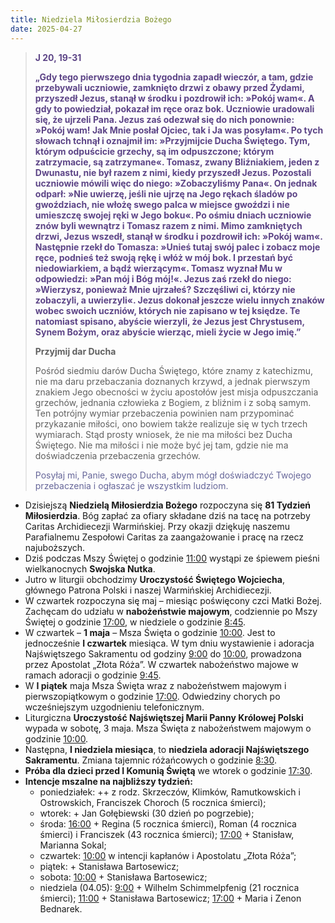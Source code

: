 ```yaml
---
title: Niedziela Miłosierdzia Bożego
date: 2025-04-27
---
```


> **<span style="color: #5D4587;">J 20, 19-31 </span>**
>
> **<span style="color: #5D4587;">„Gdy tego pierwszego dnia tygodnia zapadł wieczór, a tam, gdzie przebywali uczniowie, zamknięto drzwi z obawy przed Żydami, przyszedł Jezus, stanął w środku i pozdrowił ich: »Pokój wam«. A gdy to powiedział, pokazał im ręce oraz bok. Uczniowie uradowali się, że ujrzeli Pana. Jezus zaś odezwał się do nich ponownie: »Pokój wam! Jak Mnie posłał Ojciec, tak i Ja was posyłam«. Po tych słowach tchnął i oznajmił im: »Przyjmijcie Ducha Świętego. Tym, którym odpuścicie grzechy, są im odpuszczone; którym zatrzymacie, są zatrzymane«. Tomasz, zwany Bliźniakiem, jeden z Dwunastu, nie był razem z nimi, kiedy przyszedł Jezus. Pozostali uczniowie mówili więc do niego: »Zobaczyliśmy Pana«. On jednak odparł: »Nie uwierzę, jeśli nie ujrzę na Jego rękach śladów po gwoździach, nie włożę swego palca w miejsce gwoździ i nie umieszczę swojej ręki w Jego boku«. Po ośmiu dniach uczniowie znów byli wewnątrz i Tomasz razem z nimi. Mimo zamkniętych drzwi, Jezus wszedł, stanął w środku i pozdrowił ich: »Pokój wam«. Następnie rzekł do Tomasza: »Unieś tutaj swój palec i zobacz moje ręce, podnieś też swoją rękę i włóż w mój bok. I przestań być niedowiarkiem, a bądź wierzącym«. Tomasz wyznał Mu w odpowiedzi: »Pan mój i Bóg mój!«. Jezus zaś rzekł do niego: »Wierzysz, ponieważ Mnie ujrzałeś? Szczęśliwi ci, którzy nie zobaczyli, a uwierzyli«. Jezus dokonał jeszcze wielu innych znaków wobec swoich uczniów, których nie zapisano w tej księdze. Te natomiast spisano, abyście wierzyli, że Jezus jest Chrystusem, Synem Bożym, oraz abyście wierząc, mieli życie w Jego imię.”</span>**
>
>
>
> **Przyjmij dar Ducha**
>
> Pośród siedmiu darów Ducha Świętego, które znamy z katechizmu, nie ma daru przebaczania doznanych krzywd, a jednak pierwszym znakiem Jego obecności w życiu apostołów jest misja odpuszczania grzechów, jednania człowieka z Bogiem, z bliźnim i z sobą samym. Ten potrójny wymiar przebaczenia powinien nam przypominać przykazanie miłości, ono bowiem także realizuje się w tych trzech wymiarach. Stąd prosty wniosek, że nie ma miłości bez Ducha Świętego. Nie ma miłości i nie może być jej tam, gdzie nie ma doświadczenia przebaczenia grzechów.
>
> <span style="color: #666699;">Posyłaj mi, Panie, swego Ducha, abym mógł doświadczyć Twojego przebaczenia i ogłaszać je wszystkim ludziom.
> &nbsp;

- Dzisiejszą **Niedzielą Miłosierdzia Bożego** rozpoczyna się **81 Tydzień Miłosierdzia**. Bóg zapłać za ofiary składane dziś na tacę na potrzeby Caritas Archidiecezji Warmińskiej. Przy okazji dziękuję naszemu Parafialnemu Zespołowi Caritas za zaangażowanie i pracę na rzecz najuboższych.
- Dziś podczas Mszy Świętej o godzinie <u>11:00</u> wystąpi ze śpiewem pieśni wielkanocnych **Swojska Nutka**.
- Jutro w liturgii obchodzimy **Uroczystość Świętego Wojciecha**, głównego Patrona Polski i naszej Warmińskiej Archidiecezji.
- W czwartek rozpoczyna się maj – miesiąc poświęcony czci Matki Bożej. Zachęcam do udziału w **nabożeństwie majowym**, codziennie po Mszy Świętej o godzinie <u>17:00</u>, w niedziele o godzinie <u>8:45</u>.
- W czwartek – **1 maja** – Msza Święta o godzinie <u>10:00</u>. Jest to jednocześnie **I czwartek** miesiąca. W tym dniu wystawienie i adoracja Najświętszego Sakramentu od godziny <u>9:00</u> do <u>10:00</u>, prowadzona przez Apostolat „Złota Róża”. W czwartek nabożeństwo majowe w ramach adoracji o godzinie <u>9:45</u>.
- W **I piątek** maja Msza Święta wraz z nabożeństwem majowym i pierwszopiątkowym o godzinie <u>17:00</u>. Odwiedziny chorych po wcześniejszym uzgodnieniu telefonicznym.
- Liturgiczna **Uroczystość Najświętszej Marii Panny Królowej Polski** wypada w sobotę, 3 maja. Msza Święta z nabożeństwem majowym o godzinie <u>10:00</u>.
- Następna, **I niedziela miesiąca**, to **niedziela adoracji Najświętszego Sakramentu**. Zmiana tajemnic różańcowych o godzinie <u>8:30</u>.
- **Próba dla dzieci przed I Komunią Świętą** we wtorek o godzinie <u>17:30</u>.
- **Intencje mszalne na najbliższy tydzień:**
  - poniedziałek: ++ z rodz. Skrzeczów, Klimków, Ramutkowskich i Ostrowskich, Franciszek Choroch (5 rocznica śmierci);
  - wtorek: + Jan Gołębiewski (30 dzień po pogrzebie);
  - środa: <u>16:00</u> + Regina (5 rocznica śmierci), Roman (4 rocznica śmierci) i Franciszek (43 rocznica śmierci); <u>17:00</u> + Stanisław, Marianna Sokal;
  - czwartek: <u>10:00</u> w intencji kapłanów i Apostolatu „Złota Róża”;
  - piątek: + Stanisława Bartosewicz;
  - sobota: <u>10:00</u> + Stanisława Bartosewicz;
  - niedziela (04.05): <u>9:00</u> + Wilhelm Schimmelpfenig (21 rocznica śmierci); <u>11:00</u> + Stanisława Bartosewicz; <u>17:00</u> + Maria i Zenon Bednarek.
